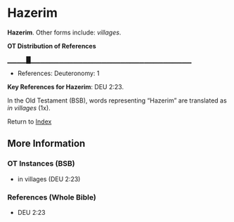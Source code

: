 # Hazerim
**Hazerim**. 
Other forms include: 
*villages*. 


**OT Distribution of References**

▁▁▁▁█▁▁▁▁▁▁▁▁▁▁▁▁▁▁▁▁▁▁▁▁▁▁▁▁▁▁▁▁▁▁▁▁▁▁
* References: Deuteronomy: 1



**Key References for Hazerim**: 
DEU 2:23. 


In the Old Testament (BSB), words representing “Hazerim” are translated as 
*in villages* (1x). 




Return to [Index](00-Index.md)

## More Information

### OT Instances (BSB)

* in villages (DEU 2:23)



### References (Whole Bible)

* DEU 2:23




